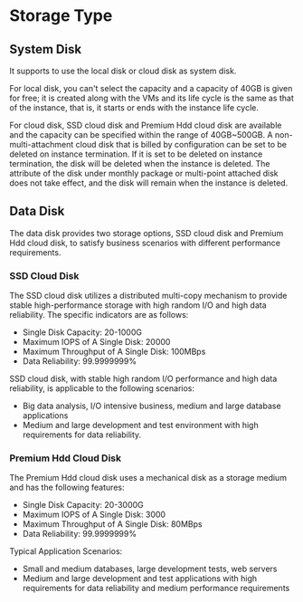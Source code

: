 # Storage Type

## System Disk

It supports to use the local disk or cloud disk as system disk.

For local disk, you can't select the capacity and a capacity of 40GB is given for free; it is created along with the VMs and its life cycle is the same as that of the instance, that is, it starts or ends with the instance life cycle.

For cloud disk, SSD cloud disk and Premium Hdd cloud disk are available and the capacity can be specified within the range of 40GB~500GB. A non-multi-attachment cloud disk that is billed by configuration can be set to be deleted on instance termination. If it is set to be deleted on instance termination, the disk will be deleted when the instance is deleted. The attribute of the disk under monthly package or multi-point attached disk does not take effect, and the disk will remain when the instance is deleted.

## Data Disk

The data disk provides two storage options, SSD cloud disk and Premium Hdd cloud disk, to satisfy business scenarios with different performance requirements.

### SSD Cloud Disk
The SSD cloud disk utilizes a distributed multi-copy mechanism to provide stable high-performance storage with high random I/O and high data reliability. The specific indicators are as follows:

* Single Disk Capacity: 20-1000G
* Maximum IOPS of A Single Disk: 20000
* Maximum Throughput of A Single Disk: 100MBps
* Data Reliability: 99.9999999%

SSD cloud disk, with stable high random I/O performance and high data reliability, is applicable to the following scenarios:
	
* Big data analysis, I/O intensive business, medium and large database applications
* Medium and large development and test environment with high requirements for data reliability.

### Premium Hdd Cloud Disk
The Premium Hdd cloud disk uses a mechanical disk as a storage medium and has the following features:

* Single Disk Capacity: 20-3000G
* Maximum IOPS of A Single Disk: 3000
* Maximum Throughput of A Single Disk: 80MBps
* Data Reliability: 99.9999999%

Typical Application Scenarios:

* Small and medium databases, large development tests, web servers
* Medium and large development and test applications with high requirements for data reliability and medium performance requirements